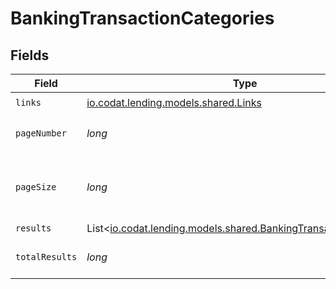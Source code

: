 # BankingTransactionCategories


## Fields

| Field                                                                                                                | Type                                                                                                                 | Required                                                                                                             | Description                                                                                                          |
| -------------------------------------------------------------------------------------------------------------------- | -------------------------------------------------------------------------------------------------------------------- | -------------------------------------------------------------------------------------------------------------------- | -------------------------------------------------------------------------------------------------------------------- |
| `links`                                                                                                              | [io.codat.lending.models.shared.Links](../../models/shared/Links.md)                                                 | :heavy_check_mark:                                                                                                   | N/A                                                                                                                  |
| `pageNumber`                                                                                                         | *long*                                                                                                               | :heavy_check_mark:                                                                                                   | Current page number.                                                                                                 |
| `pageSize`                                                                                                           | *long*                                                                                                               | :heavy_check_mark:                                                                                                   | Number of items to return in results array.                                                                          |
| `results`                                                                                                            | List<[io.codat.lending.models.shared.BankingTransactionCategory](../../models/shared/BankingTransactionCategory.md)> | :heavy_minus_sign:                                                                                                   | N/A                                                                                                                  |
| `totalResults`                                                                                                       | *long*                                                                                                               | :heavy_check_mark:                                                                                                   | Total number of items.                                                                                               |